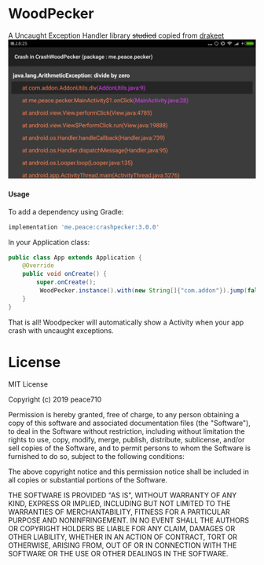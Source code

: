 # WoodPecker
A Uncaught Exception Handler library ~~studied~~ copied from [drakeet](https://github.com/drakeet)
![WoodPecker](https://github.com/peace710/WoodPecker/blob/master/screenshots/device-2019-08-13-202539.png)

#### Usage

To add a dependency using Gradle:

```groovy
implementation 'me.peace:crashpecker:3.0.0'
```

In your Application class:
```java
public class App extends Application {
    @Override
    public void onCreate() {
        super.onCreate();
         WoodPecker.instance().with(new String[]{"com.addon"}).jump(false).fly(this);
    }
}
```

That is all! Woodpecker will automatically show a Activity when your app crash with uncaught exceptions.

License
=======
MIT License

Copyright (c) 2019 peace710

Permission is hereby granted, free of charge, to any person obtaining a copy
of this software and associated documentation files (the "Software"), to deal
in the Software without restriction, including without limitation the rights
to use, copy, modify, merge, publish, distribute, sublicense, and/or sell
copies of the Software, and to permit persons to whom the Software is
furnished to do so, subject to the following conditions:

The above copyright notice and this permission notice shall be included in all
copies or substantial portions of the Software.

THE SOFTWARE IS PROVIDED "AS IS", WITHOUT WARRANTY OF ANY KIND, EXPRESS OR
IMPLIED, INCLUDING BUT NOT LIMITED TO THE WARRANTIES OF MERCHANTABILITY,
FITNESS FOR A PARTICULAR PURPOSE AND NONINFRINGEMENT. IN NO EVENT SHALL THE
AUTHORS OR COPYRIGHT HOLDERS BE LIABLE FOR ANY CLAIM, DAMAGES OR OTHER
LIABILITY, WHETHER IN AN ACTION OF CONTRACT, TORT OR OTHERWISE, ARISING FROM,
OUT OF OR IN CONNECTION WITH THE SOFTWARE OR THE USE OR OTHER DEALINGS IN THE
SOFTWARE.


